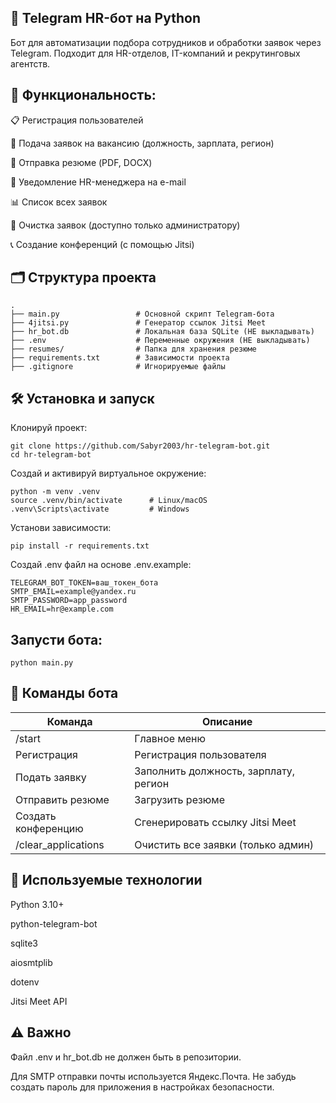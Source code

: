 ## 🤖 Telegram HR-бот на Python
Бот для автоматизации подбора сотрудников и обработки заявок через Telegram. Подходит для HR-отделов, IT-компаний и рекрутинговых агентств.




## 🔧 Функциональность:
📋 Регистрация пользователей

📄 Подача заявок на вакансию (должность, зарплата, регион)

📃 Отправка резюме (PDF, DOCX)

📩 Уведомление HR-менеджера на e-mail

📊 Список всех заявок

🧹 Очистка заявок (доступно только администратору)

📞 Создание конференций (с помощью Jitsi)

## 🗂️ Структура проекта
```
.
├── main.py                 # Основной скрипт Telegram-бота
├── 4jitsi.py               # Генератор ссылок Jitsi Meet
├── hr_bot.db               # Локальная база SQLite (НЕ выкладывать)
├── .env                    # Переменные окружения (НЕ выкладывать)
├── resumes/                # Папка для хранения резюме
├── requirements.txt        # Зависимости проекта
├── .gitignore              # Игнорируемые файлы
```
## 🛠️ Установка и запуск
Клонируй проект:
```
git clone https://github.com/Sabyr2003/hr-telegram-bot.git
cd hr-telegram-bot
```
Создай и активируй виртуальное окружение:

```
python -m venv .venv
source .venv/bin/activate      # Linux/macOS
.venv\Scripts\activate         # Windows
```
Установи зависимости:

```
pip install -r requirements.txt
```
Создай .env файл на основе .env.example:

```
TELEGRAM_BOT_TOKEN=ваш_токен_бота
SMTP_EMAIL=example@yandex.ru
SMTP_PASSWORD=app_password
HR_EMAIL=hr@example.com
```
## Запусти бота:
```
python main.py
```
## 📌 Команды бота
| Команда             | Описание |
|---------------------|--------------|
| /start              | Главное меню |
| Регистрация	        | Регистрация пользователя |
| Подать заявку       | Заполнить должность, зарплату, регион |
| Отправить резюме    | Загрузить резюме |
| Создать конференцию | Сгенерировать ссылку Jitsi Meet |
| /clear_applications | Очистить все заявки (только админ) |

## 🧠 Используемые технологии
Python 3.10+

python-telegram-bot

sqlite3

aiosmtplib

dotenv

Jitsi Meet API

## ⚠️ Важно
Файл .env и hr_bot.db не должен быть в репозитории.

Для SMTP отправки почты используется Яндекс.Почта. Не забудь создать пароль для приложения в настройках безопасности.
